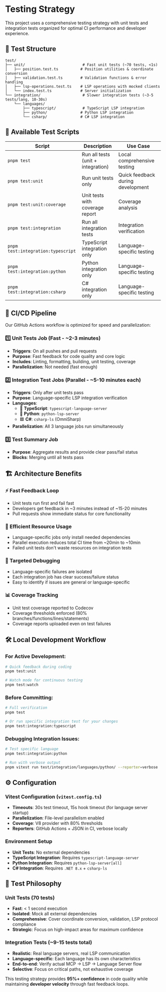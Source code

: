 # Testing Strategy

This project uses a comprehensive testing strategy with unit tests and integration tests organized for optimal CI performance and developer experience.

## 📁 Test Structure

```
test/
├── unit/                          # Fast unit tests (~70 tests, <1s)
│   ├── position.test.ts          # Position utilities & coordinate conversion
│   ├── validation.test.ts        # Validation functions & error handling  
│   ├── lsp-operations.test.ts    # LSP operations with mocked clients
│   └── index.test.ts             # Server initialization
└── integration/                   # Slower integration tests (~3-5 tests/lang, 10-30s)
    └── languages/
        ├── typescript/            # TypeScript LSP integration
        ├── python/               # Python LSP integration
        └── csharp/               # C# LSP integration
```

## 🚀 Available Test Scripts

| Script | Description | Use Case |
|--------|-------------|----------|
| `pnpm test` | Run all tests (unit + integration) | Local comprehensive testing |
| `pnpm test:unit` | Run unit tests only | Quick feedback during development |
| `pnpm test:unit:coverage` | Unit tests with coverage report | Coverage analysis |
| `pnpm test:integration` | Run all integration tests | Integration verification |
| `pnpm test:integration:typescript` | TypeScript integration only | Language-specific testing |
| `pnpm test:integration:python` | Python integration only | Language-specific testing |
| `pnpm test:integration:csharp` | C# integration only | Language-specific testing |

## 🔄 CI/CD Pipeline

Our GitHub Actions workflow is optimized for speed and parallelization:

### 1️⃣ Unit Tests Job (Fast - ~2-3 minutes)
- **Triggers**: On all pushes and pull requests
- **Purpose**: Fast feedback for code quality and core logic
- **Includes**: Linting, formatting, building, unit testing, coverage
- **Parallelization**: Not needed (fast enough)

### 2️⃣ Integration Test Jobs (Parallel - ~5-10 minutes each)
- **Triggers**: Only after unit tests pass
- **Purpose**: Language-specific LSP integration verification
- **Languages**: 
  - 🔷 **TypeScript**: `typescript-language-server`
  - 🐍 **Python**: `python-lsp-server`  
  - 🟦 **C#**: `csharp-ls` (OmniSharp)
- **Parallelization**: All 3 language jobs run simultaneously

### 3️⃣ Test Summary Job
- **Purpose**: Aggregate results and provide clear pass/fail status
- **Blocks**: Merging until all tests pass

## 🏗️ Architecture Benefits

### ⚡ Fast Feedback Loop
- Unit tests run first and fail fast
- Developers get feedback in ~3 minutes instead of ~15-20 minutes
- Pull requests show immediate status for core functionality

### 🔧 Efficient Resource Usage
- Language-specific jobs only install needed dependencies
- Parallel execution reduces total CI time from ~20min to ~10min
- Failed unit tests don't waste resources on integration tests

### 🎯 Targeted Debugging
- Language-specific failures are isolated
- Each integration job has clear success/failure status
- Easy to identify if issues are general or language-specific

### 📊 Coverage Tracking
- Unit test coverage reported to Codecov
- Coverage thresholds enforced (80% branches/functions/lines/statements)
- Coverage reports uploaded even on test failures

## 🛠️ Local Development Workflow

### For Active Development:
```bash
# Quick feedback during coding
pnpm test:unit

# Watch mode for continuous testing
pnpm test:watch
```

### Before Committing:
```bash
# Full verification
pnpm test

# Or run specific integration test for your changes
pnpm test:integration:typescript
```

### Debugging Integration Issues:
```bash
# Test specific language
pnpm test:integration:python

# Run with verbose output
pnpm vitest run test/integration/languages/python/ --reporter=verbose
```

## ⚙️ Configuration

### Vitest Configuration (`vitest.config.ts`)
- **Timeouts**: 30s test timeout, 15s hook timeout (for language server startup)
- **Parallelization**: File-level parallelism enabled
- **Coverage**: V8 provider with 80% thresholds
- **Reporters**: GitHub Actions + JSON in CI, verbose locally

### Environment Setup
- **Unit Tests**: No external dependencies
- **TypeScript Integration**: Requires `typescript-language-server`
- **Python Integration**: Requires `python-lsp-server[all]`
- **C# Integration**: Requires `.NET 8.x` + `csharp-ls`

## 🎯 Test Philosophy

### Unit Tests (70 tests)
- **Fast**: < 1 second execution
- **Isolated**: Mock all external dependencies
- **Comprehensive**: Cover coordinate conversion, validation, LSP protocol compliance
- **Strategic**: Focus on high-impact areas for maximum confidence

### Integration Tests (~9-15 tests total)
- **Realistic**: Real language servers, real LSP communication
- **Language-specific**: Each language has its own characteristics
- **End-to-end**: Verify actual MCP → LSP → Language Server flow
- **Selective**: Focus on critical paths, not exhaustive coverage

This testing strategy provides **95%+ confidence** in code quality while maintaining **developer velocity** through fast feedback loops.